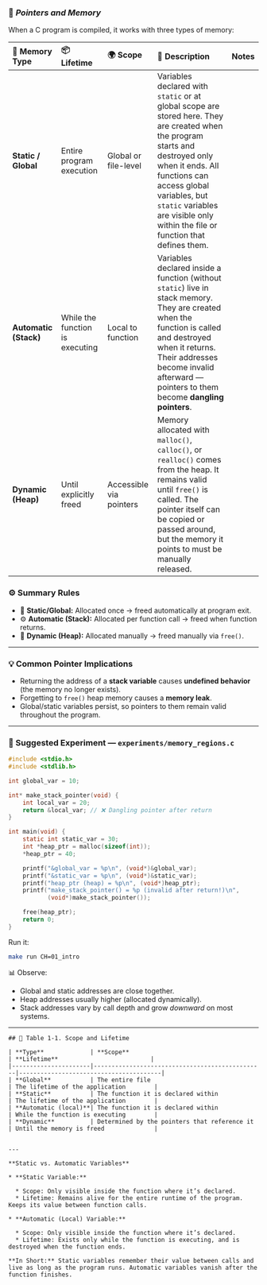 ### 🧠 *Pointers and Memory*

When a C program is compiled, it works with three types of memory:

| 🧩 Memory Type | 📦 Lifetime | 🌍 Scope | 🧾 Description | Notes |
|:--|:--|:--|:--|:--|
| **Static / Global** | Entire program execution | Global or file-level | Variables declared with `static` or at global scope are stored here. They are created when the program starts and destroyed only when it ends. All functions can access global variables, but `static` variables are visible only within the file or function that defines them. |  |
| **Automatic (Stack)** | While the function is executing | Local to function | Variables declared inside a function (without `static`) live in stack memory. They are created when the function is called and destroyed when it returns. Their addresses become invalid afterward — pointers to them become **dangling pointers**. |  |
| **Dynamic (Heap)** | Until explicitly freed | Accessible via pointers | Memory allocated with `malloc()`, `calloc()`, or `realloc()` comes from the heap. It remains valid until `free()` is called. The pointer itself can be copied or passed around, but the memory it points to must be manually released. |

### ⚙️ Summary Rules

- 🧠 **Static/Global:** Allocated once → freed automatically at program exit.  
- ⚙️ **Automatic (Stack):** Allocated per function call → freed when function returns.  
- 🔧 **Dynamic (Heap):** Allocated manually → freed manually via `free()`.

---

### 💡 Common Pointer Implications

- Returning the address of a **stack variable** causes **undefined behavior** (the memory no longer exists).  
- Forgetting to `free()` heap memory causes a **memory leak**.  
- Global/static variables persist, so pointers to them remain valid throughout the program.

---

### 🧪 Suggested Experiment — `experiments/memory_regions.c`

```c
#include <stdio.h>
#include <stdlib.h>

int global_var = 10;

int* make_stack_pointer(void) {
    int local_var = 20;
    return &local_var; // ❌ Dangling pointer after return
}

int main(void) {
    static int static_var = 30;
    int *heap_ptr = malloc(sizeof(int));
    *heap_ptr = 40;

    printf("&global_var = %p\n", (void*)&global_var);
    printf("&static_var = %p\n", (void*)&static_var);
    printf("heap_ptr (heap) = %p\n", (void*)heap_ptr);
    printf("make_stack_pointer() = %p (invalid after return!)\n",
           (void*)make_stack_pointer());

    free(heap_ptr);
    return 0;
}
````

Run it:

```bash
make run CH=01_intro
```

📊 Observe:

* Global and static addresses are close together.
* Heap addresses usually higher (allocated dynamically).
* Stack addresses vary by call depth and grow *downward* on most systems.

---

```
## 📘 Table 1-1. Scope and Lifetime

| **Type**             | **Scope**                                      | **Lifetime**                          |
|----------------------|------------------------------------------------|----------------------------------------|
| **Global**           | The entire file                                | The lifetime of the application        |
| **Static**           | The function it is declared within             | The lifetime of the application        |
| **Automatic (local)**| The function it is declared within             | While the function is executing        |
| **Dynamic**          | Determined by the pointers that reference it   | Until the memory is freed              |


---

**Static vs. Automatic Variables**

* **Static Variable:**

  * Scope: Only visible inside the function where it’s declared.
  * Lifetime: Remains alive for the entire runtime of the program. Keeps its value between function calls.

* **Automatic (Local) Variable:**

  * Scope: Only visible inside the function where it’s declared.
  * Lifetime: Exists only while the function is executing, and is destroyed when the function ends.

**In Short:** Static variables remember their value between calls and live as long as the program runs. Automatic variables vanish after the function finishes.

``````

